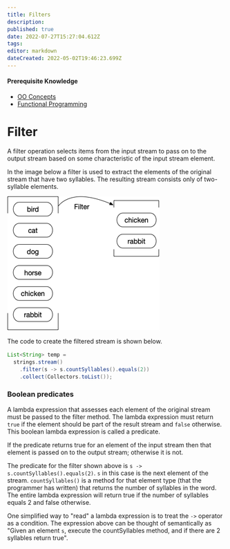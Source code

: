 ```yaml
---
title: Filters
description: 
published: true
date: 2022-07-27T15:27:04.612Z
tags: 
editor: markdown
dateCreated: 2022-05-02T19:46:23.699Z
---
```


#### Prerequisite Knowledge
- [OO Concepts](/ooConcepts)
- [Functional Programming](/functionalProgramming/functionalProgramming)

# Filter
A filter operation selects items from the input stream to pass on to the output stream based on some characteristic of the input stream element.

In the image below a filter is used to extract the elements of the original stream that have two syllables. The resulting stream consists only of two-syllable elements. 

![illustration of a filtered stream.](/images/filterFunction.png)


The code to create the filtered stream is shown below.

```java
List<String> temp =
  strings.stream()
    .filter(s -> s.countSyllables().equals(2))
    .collect(Collectors.toList());   
```

### Boolean predicates

A lambda expression that assesses each element of the original stream must be passed to the filter method. The lambda expression must return `true` if the element should be part of the result stream and `false` otherwise.
This boolean lambda expression is called a predicate.

If the predicate returns true for an element of the input stream then that element is passed on to the output stream; otherwise it is not. 

The predicate for the filter shown above is `s -> s.countSyllables().equals(2)`. `s` in this case is the next element of the stream. `countSyllables()` is a method for that element type (that the programmer has written) that returns the number of syllables in the word. The entire lambda expression will return true if the number of syllables equals 2 and false otherwise.

One simplified way to "read" a lambda expression is to treat the `->` operator as a condition. The expression above can be thought of semantically as "Given an element `s`, execute the countSyllables method, and if there are 2 syllables return true".
